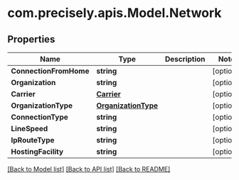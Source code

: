 
# com.precisely.apis.Model.Network

## Properties

Name | Type | Description | Notes
------------ | ------------- | ------------- | -------------
**ConnectionFromHome** | **string** |  | [optional] 
**Organization** | **string** |  | [optional] 
**Carrier** | [**Carrier**](Carrier.md) |  | [optional] 
**OrganizationType** | [**OrganizationType**](OrganizationType.md) |  | [optional] 
**ConnectionType** | **string** |  | [optional] 
**LineSpeed** | **string** |  | [optional] 
**IpRouteType** | **string** |  | [optional] 
**HostingFacility** | **string** |  | [optional] 

[[Back to Model list]](../README.md#documentation-for-models)
[[Back to API list]](../README.md#documentation-for-api-endpoints)
[[Back to README]](../README.md)

